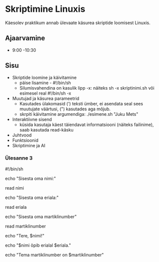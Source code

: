 # Skriptimine Linuxis
Käesolev praktikum annab ülevaate käsurea skriptide loomisest Linuxis.

## Ajaarvamine
* 9:00 -10:30


## Sisu
* Skriptide loomine ja käivitamine
  * päise lisamine - #!/bin/sh
  * Silumisvahendina on kasulik lipp -x: näiteks sh -x skriptinimi.sh või esimesel real #!/bin/sh -x
* Muutujad ja käsurea parameetrid
  * Kasutades ülakomasid (') teksti ümber, ei asendata seal sees muutujate väärtusi, (") kasutades aga mõjub.
  * skrpiti käivitamine argumendiga: ./esimene.sh "Juku Mets"
* Interaktiivne sisend
  * küsida kasutaja käest täiendavat informatsiooni (näiteks failinime), saab kasutada read-käsku
* Juhtvood
* Funktsioonid
* Skriptimine ja AI

### Ülesanne 3
#!/bin/sh




echo "Sisesta oma nimi:"

read nimi

echo "Sisesta oma eriala:"

read eriala

echo "Sisesta oma martiklinumber"

read martiklinumber

echo "Tere, $nimi!"

echo "$nimi õpib erialal $eriala."

echo "Tema martiklinumber on $martiklinumber"






